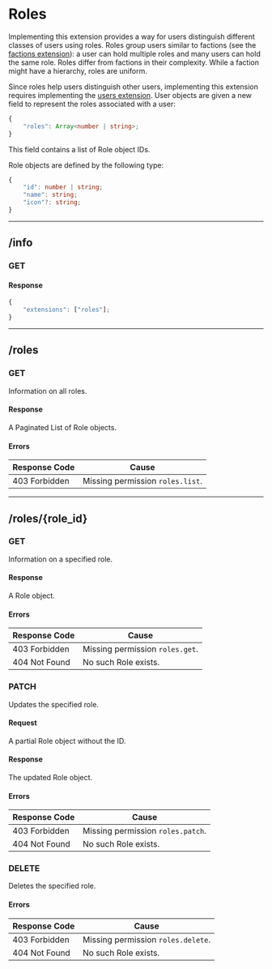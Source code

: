 Roles
=====
Implementing this extension provides a way for users distinguish different classes of users using roles.
Roles group users similar to factions (see the [factions extension](./factions.md)): a user can hold multiple roles and many users can hold the same role.
Roles differ from factions in their complexity.
While a faction might have a hierarchy, roles are uniform.

Since roles help users distinguish other users, implementing this extension requires implementing the [users extension](./users.md).
User objects are given a new field to represent the roles associated with a user:
```typescript
{
	"roles": Array<number | string>;
}
```
This field contains a list of Role object IDs.

Role objects are defined by the following type:
```typescript
{
	"id": number | string;
	"name": string;
	"icon"?: string;
}
```

--------------------------------------------------------------------------------

## /info
### GET
#### Response
```typescript
{
	"extensions": ["roles"];
}
```

--------------------------------------------------------------------------------

## /roles
### GET
Information on all roles.
#### Response
A Paginated List of Role objects.
#### Errors
| Response Code | Cause                            |
|---------------|----------------------------------|
| 403 Forbidden | Missing permission `roles.list`. |

--------------------------------------------------------------------------------

## /roles/{role_id}
### GET
Information on a specified role.
#### Response
A Role object.
#### Errors
| Response Code | Cause                           |
|---------------|---------------------------------|
| 403 Forbidden | Missing permission `roles.get`. |
| 404 Not Found | No such Role exists.            |

### PATCH
Updates the specified role.
#### Request
A partial Role object without the ID.
#### Response
The updated Role object.
#### Errors
| Response Code | Cause                             |
|---------------|-----------------------------------|
| 403 Forbidden | Missing permission `roles.patch`. |
| 404 Not Found | No such Role exists.              |

### DELETE
Deletes the specified role.
#### Errors
| Response Code | Cause                              |
|---------------|------------------------------------|
| 403 Forbidden | Missing permission `roles.delete`. |
| 404 Not Found | No such Role exists.               |